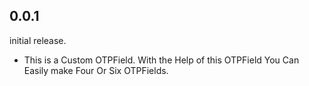 ## 0.0.1

 initial release.
 * This is a Custom OTPField. With the Help of this OTPField You Can Easily make Four Or Six OTPFields.
